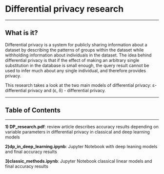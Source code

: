 # Differential privacy research

---

## What is it?

Differential privacy is a system for publicly sharing information about a dataset by describing the patterns of groups within the dataset while withholding information about individuals in the dataset. The idea behind differential privacy is that if the effect of making an arbitrary single substitution in the database is small enough, the query result cannot be used to infer much about any single individual, and therefore provides privacy. 

This research takes a look at the two main models of differential privacy: ε-differential privacy and (ε, δ) -
differential privacy. 

---

## Table of Contents

---

**1) DP_research.pdf**: review article describes accuracy results depending on variable parameters in differential privacy in classical and deep learning models


**2)dp_in_deep_learning.ipynb**: Jupyter Notebook with deep leaning models and final accuracy results


**3)classic_methods.ipynb**: Jupyter Notebook classical linear models and final accuracy results

